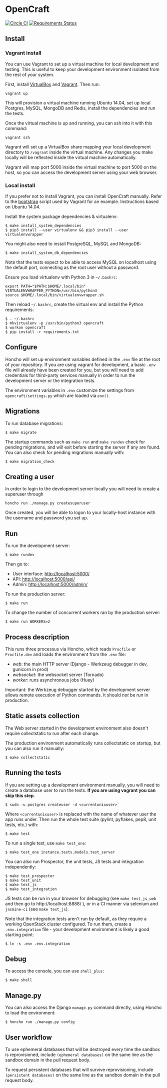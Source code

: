 OpenCraft
=========

[![Circle CI](https://img.shields.io/circleci/project/open-craft/opencraft/master.svg)](https://circleci.com/gh/open-craft/opencraft/tree/master) [![Requirements Status](https://requires.io/github/open-craft/opencraft/requirements.svg?branch=master)](https://requires.io/github/open-craft/opencraft/requirements/?branch=master)

Install
-------

### Vagrant install

You can use Vagrant to set up a virtual machine for local development and
testing. This is useful to keep your development environment isolated from the
rest of your system.

First, install [VirtualBox](https://www.virtualbox.org/wiki/Downloads) and 
[Vagrant](https://www.vagrantup.com/downloads.html). Then run:

    vagrant up

This will provision a virtual machine running Ubuntu 14.04, set up local
Postgres, MySQL, MongoDB and Redis, install the dependencies and run the tests.

Once the virtual machine is up and running, you can ssh into it with this
command:

    vagrant ssh

Vagrant will set up a VirtualBox share mapping your local development directory
to `/vagrant` inside the virtual machine. Any changes you make locally will be
reflected inside the virtual machine automatically.

Vagrant will map port 5000 inside the virtual machine to port 5000 on the host,
so you can access the development server using your web browser.


### Local install

If you prefer not to install Vagrant, you can install OpenCraft manually. Refer
to the [bootstrap](bin/bootstrap) script used by Vagrant for an example.
Instructions based on Ubuntu 14.04.

Install the system package dependencies & virtualenv:

```
$ make install_system_dependencies
$ pip3 install --user virtualenv && pip3 install --user virtualenvwrapper
```

You might also need to install PostgreSQL, MySQL and MongoDB:

```
$ make install_system_db_dependencies
```
Note that the tests expect to be able to access MySQL on localhost using the
default port, connecting as the root user without a password.

Ensure you load virtualenv with Python 3 in `~/.bashrc`:

```
export PATH="$PATH:$HOME/.local/bin" VIRTUALENVWRAPPER_PYTHON=/usr/bin/python3
source $HOME/.local/bin/virtualenvwrapper.sh
```

Then reload `~/.bashrc`, create the virtual env and install the Python requirements:

```
$ . ~/.bashrc
$ mkvirtualenv -p /usr/bin/python3 opencraft
$ workon opencraft
$ pip install -r requirements.txt
```


Configure
---------

Honcho will set up environment variables defined in the `.env` file at the root
of your repository. If you are using vagrant for development, a basic `.env`
file will already have been created for you, but you will need to add
credentials for third-party services manually in order to run the development
server or the integration tests.

The environment variables in `.env` customize the settings from
`opencraft/settings.py` which are loaded via `env()`.


Migrations
----------

To run database migrations:

```
$ make migrate
```

The startup commands such as `make run` and `make rundev` check for pending migrations, and will 
exit before starting the server if any are found. You can also check for pending migrations manually with:

```
$ make migration_check
```

Creating a user
---------------

In order to login to the development server locally you will need to create a superuser through 

```
honcho run ./manage.py createsuperuser
```

Once created, you will be able to logon to your locally-host instance with the username and password you set up.

Run
---

To run the development server:

```
$ make rundev
```

Then go to:

* User interface: [http://localhost:5000/](http://localhost:5000/)
* API: [http://localhost:5000/api/](http://localhost:5000/api/)
* Admin: [http://localhost:5000/admin/](http://localhost:5000/admin/)

To run the production server:

```
$ make run
```

To change the number of concurrent workers ran by the production server:

```
$ make run WORKERS=2
```



Process description
-------------------

This runs three processus via Honcho, which reads `Procfile` or `Procfile.dev` and loads the
environment from the `.env` file:

* *web*: the main HTTP server (Django - Werkzeug debugger in dev, gunicorn in prod)
* *websocket*: the websocket server (Tornado)
* *worker*: runs asynchronous jobs (Huey)

Important: the Werkzeug debugger started by the development server allows remote execution
of Python commands. It should *not* be run in production.


Static assets collection
------------------------

The Web server started in the development environment also doesn't require 
collectstatic to run after each change.

The production environment automatically runs collectstatic on startup, but you can also run it
manually:

```
$ make collectstatic
```


Running the tests
-----------------

If you are setting up a development environment manually, you will need to
create a database user to run the tests. **If you are using vagrant you can skip
this step**.

```
$ sudo -u postgres createuser -d <currentunixuser>`
```

Where `<currentunixuser>` is replaced with the name of whatever user the app runs under. Then run 
the whole test suite (pylint, pyflakes, pep8, unit tests, etc.) with:

```
$ make test
```

To run a single test, use `make test_one`:

```
$ make test_one instance.tests.models.test_server
```

You can also run Prospector, the unit tests, JS tests and integration independently:

```
$ make test_prospector
$ make test_unit
$ make test_js
$ make test_integration
```

JS tests can be run in your browser for debugging (see `make test_js_web` and then go to
http://localhost:8888/ ), or in a CI manner via selenium and `jasmine-ci` (see `make test_js`).

Note that the integration tests aren't run by default, as they require a working
OpenStack cluster configured. To run them, create a `.env.integration` file -
your development environment is likely a good starting point:

```
$ ln -s .env .env.integration
```


Debug
-----

To access the console, you can use `shell_plus`:

```
$ make shell
```


Manage.py
---------

You can also access the Django `manage.py` command directly, using Honcho to load the environment:

```
$ honcho run ./manage.py config
```


User workflow
-------------

To use ephemeral databases that will be destroyed every time the sandbox is
reprovisioned, include `(ephemeral databases)` on the same line as the sandbox
domain in the pull request body.

To request persistent databases that will survive reprovisioning, include
`(persistent databases)` on the same line as the sandbox domain in the pull
request body.
